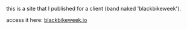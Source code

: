 this is a site that I published for a client (band naked 'blackbikeweek'). 

access it here: [blackbikeweek.io](blackbikeweek.io)
